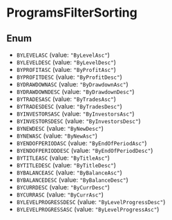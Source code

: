 # ProgramsFilterSorting

## Enum

* `BYLEVELASC` (value: `"ByLevelAsc"`)
* `BYLEVELDESC` (value: `"ByLevelDesc"`)
* `BYPROFITASC` (value: `"ByProfitAsc"`)
* `BYPROFITDESC` (value: `"ByProfitDesc"`)
* `BYDRAWDOWNASC` (value: `"ByDrawdownAsc"`)
* `BYDRAWDOWNDESC` (value: `"ByDrawdownDesc"`)
* `BYTRADESASC` (value: `"ByTradesAsc"`)
* `BYTRADESDESC` (value: `"ByTradesDesc"`)
* `BYINVESTORSASC` (value: `"ByInvestorsAsc"`)
* `BYINVESTORSDESC` (value: `"ByInvestorsDesc"`)
* `BYNEWDESC` (value: `"ByNewDesc"`)
* `BYNEWASC` (value: `"ByNewAsc"`)
* `BYENDOFPERIODASC` (value: `"ByEndOfPeriodAsc"`)
* `BYENDOFPERIODDESC` (value: `"ByEndOfPeriodDesc"`)
* `BYTITLEASC` (value: `"ByTitleAsc"`)
* `BYTITLEDESC` (value: `"ByTitleDesc"`)
* `BYBALANCEASC` (value: `"ByBalanceAsc"`)
* `BYBALANCEDESC` (value: `"ByBalanceDesc"`)
* `BYCURRDESC` (value: `"ByCurrDesc"`)
* `BYCURRASC` (value: `"ByCurrAsc"`)
* `BYLEVELPROGRESSDESC` (value: `"ByLevelProgressDesc"`)
* `BYLEVELPROGRESSASC` (value: `"ByLevelProgressAsc"`)
